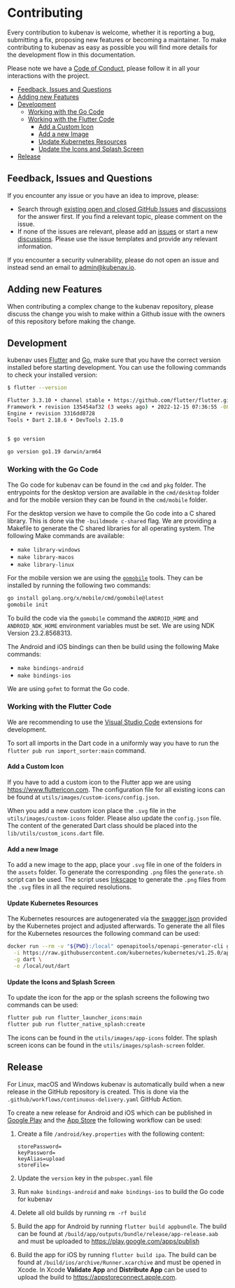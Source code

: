 # Contributing

Every contribution to kubenav is welcome, whether it is reporting a bug, submitting a fix, proposing new features or becoming a maintainer. To make contributing to kubenav as easy as possible you will find more details for the development flow in this documentation.

Please note we have a [Code of Conduct](https://github.com/kubenav/kubenav/blob/main/CODE_OF_CONDUCT.md), please follow it in all your interactions with the project.

- [Feedback, Issues and Questions](#feedback--issues-and-questions)
- [Adding new Features](#adding-new-features)
- [Development](#development)
  - [Working with the Go Code](#working-with-the-go-code)
  - [Working with the Flutter Code](#working-with-the-flutter-code)
    - [Add a Custom Icon](#add-a-custom-icon)
    - [Add a new Image](#add-a-new-image)
    - [Update Kubernetes Resources](#update-kubernetes-resources)
    - [Update the Icons and Splash Screen](#update-the-icons-and-splash-screen)
- [Release](#release)

## Feedback, Issues and Questions

If you encounter any issue or you have an idea to improve, please:

- Search through [existing open and closed GitHub Issues](https://github.com/kubenav/kubenav/issues) and [discussions](https://github.com/kubenav/kubenav/discussions) for the answer first. If you find a relevant topic, please comment on the issue.
- If none of the issues are relevant, please add an [issues](https://github.com/kubenav/kubenav/issues) or start a new [discussions](https://github.com/kubenav/kubenav/discussions). Please use the issue templates and provide any relevant information.

If you encounter a security vulnerability, please do not open an issue and instead send an email to [admin@kubenav.io](mailto:admin@kubenav.io?subject=[GitHub]%20Security%20Vulnerability).

## Adding new Features

When contributing a complex change to the kubenav repository, please discuss the change you wish to make within a Github issue with the owners of this repository before making the change.

## Development

kubenav uses [Flutter](https://flutter.dev) and [Go](https://go.dev), make sure that you have the correct version installed before starting development. You can use the following commands to check your installed version:

```sh
$ flutter --version

Flutter 3.3.10 • channel stable • https://github.com/flutter/flutter.git
Framework • revision 135454af32 (3 weeks ago) • 2022-12-15 07:36:55 -0800
Engine • revision 3316dd8728
Tools • Dart 2.18.6 • DevTools 2.15.0


$ go version

go version go1.19 darwin/arm64
```

### Working with the Go Code

The Go code for kubenav can be found in the `cmd` and `pkg` folder. The entrypoints for the desktop version are available in the `cmd/desktop` folder and for the mobile version they can be found in the `cmd/mobile` folder.

For the desktop version we have to compile the Go code into a C shared library. This is done via the `-buildmode c-shared` flag. We are providing a Makefile to generate the C shared libraries for all operating system. The following Make commands are available:

- `make library-windows`
- `make library-macos`
- `make library-linux`

For the mobile version we are using the [`gomobile`](https://github.com/golang/go/wiki/Mobile) tools. They can be installed by running the following two commands:

```sh
go install golang.org/x/mobile/cmd/gomobile@latest
gomobile init
```

To build the code via the `gomobile` command the `ANDROID_HOME` and `ANDROID_NDK_HOME` environment variables must be set. We are using NDK Version 23.2.8568313.

The Android and iOS bindings can then be build using the following Make commands:

- `make bindings-android`
- `make bindings-ios`

We are using `gofmt` to format the Go code.

### Working with the Flutter Code

We are recommending to use the [Visual Studio Code](https://docs.flutter.dev/development/tools/vs-code) extensions for development.

To sort all imports in the Dart code in a uniformly way you have to run the `flutter pub run import_sorter:main` command.

#### Add a Custom Icon

If you have to add a custom icon to the Flutter app we are using https://www.fluttericon.com. The configuration file for all existing icons can be found at `utils/images/custom-icons/config.json`.

When you add a new custom icon place the `.svg` file in the `utils/images/custom-icons` folder. Please also update the `config.json` file. The content of the generated Dart class should be placed into the `lib/utils/custom_icons.dart` file.

#### Add a new Image

To add a new image to the app, place your `.svg` file in one of the folders in the `assets` folder. To generate the corresponding `.png` files the `generate.sh` script can be used. The script uses [Inkscape](https://inkscape.org) to generate the `.png` files from the `.svg` files in all the required resolutions.

#### Update Kubernetes Resources

The Kubernetes resources are autogenerated via the [swagger.json](https://raw.githubusercontent.com/kubernetes/kubernetes/v1.25.0/api/openapi-spec/swagger.json) provided by the Kubernetes project and adjusted afterwards. To generate the all files for the Kubernetes resources the following command can be used:

```sh
docker run --rm -v "${PWD}:/local" openapitools/openapi-generator-cli generate \
  -i https://raw.githubusercontent.com/kubernetes/kubernetes/v1.25.0/api/openapi-spec/swagger.json \
  -g dart \
  -o /local/out/dart
```

#### Update the Icons and Splash Screen

To update the icon for the app or the splash screens the following two commands can be used:

```sh
flutter pub run flutter_launcher_icons:main
flutter pub run flutter_native_splash:create
```

The icons can be found in the `utils/images/app-icons` folder. The splash screen icons can be found in the `utils/images/splash-screen` folder.

## Release

For Linux, macOS and Windows kubenav is automatically build when a new release in the GitHub repository is created. This is done via the `.github/workflows/continuous-delivery.yaml` GitHub Action.

To create a new release for Android and iOS which can be published in [Google Play](https://play.google.com/store/apps/details?id=io.kubenav.kubenav) and the [App Store](https://apps.apple.com/us/app/kubenav/id1494512160) the following workflow can be used:

1. Create a file `/android/key.properties` with the following content:

    ```
    storePassword=
    keyPassword=
    keyAlias=upload
    storeFile=
    ```

2. Update the `version` key in the `pubspec.yaml` file

3. Run `make bindings-android` and `make bindings-ios` to build the Go code for kubenav

4. Delete all old builds by running `rm -rf build`

5. Build the app for Android by running `flutter build appbundle`. The build can be found at `/build/app/outputs/bundle/release/app-release.aab` and must be uploaded to https://play.google.com/apps/publish

6. Build the app for iOS by running `flutter build ipa`. The build can be found at `/build/ios/archive/Runner.xcarchive` and must be opened in Xcode. In Xcode **Validate App** and **Distribute App** can be used to upload the build to https://appstoreconnect.apple.com.
